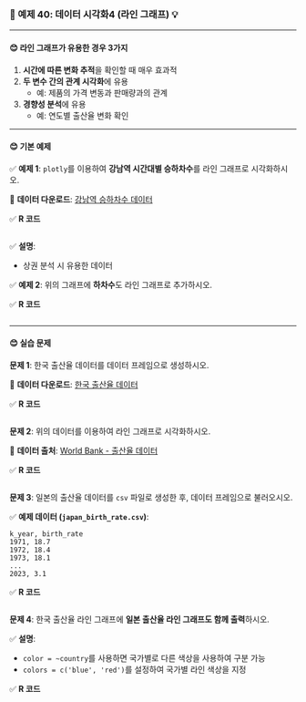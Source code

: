 ### 🎯 예제 40: 데이터 시각화4 (라인 그래프) 💡

---

#### **😊 라인 그래프가 유용한 경우 3가지**

1. **시간에 따른 변화 추적**을 확인할 때 매우 효과적
2. **두 변수 간의 관계 시각화**에 유용
   - 예: 제품의 가격 변동과 판매량과의 관계
3. **경향성 분석**에 유용
   - 예: 연도별 출산율 변화 확인

---

#### **😊 기본 예제**

✅ **예제 1**: `plotly`를 이용하여 **강남역 시간대별 승하차수**를 라인 그래프로 시각화하시오.

📌 **데이터 다운로드**: [강남역 승하차수 데이터](https://cafe.daum.net/oracleoracle/Soei/30)

✅ **R 코드**
```r

```

✅ **설명**:
- 상권 분석 시 유용한 데이터

✅ **예제 2**: 위의 그래프에 **하차수**도 라인 그래프로 추가하시오.

✅ **R 코드**
```r

```

---

#### **😊 실습 문제**

**문제 1**: 한국 출산율 데이터를 데이터 프레임으로 생성하시오.

📌 **데이터 다운로드**: [한국 출산율 데이터](https://cafe.daum.net/oracleoracle/Soei/31)

✅ **R 코드**
```r

```

**문제 2**: 위의 데이터를 이용하여 라인 그래프로 시각화하시오.

📌 **데이터 출처**: [World Bank - 출산율 데이터](https://data.worldbank.org/indicator/SP.DYN.CBRT.IN?locations=JP)

✅ **R 코드**
```r

```

**문제 3**: 일본의 출산율 데이터를 `csv` 파일로 생성한 후, 데이터 프레임으로 불러오시오.

✅ **예제 데이터 (`japan_birth_rate.csv`)**:
```csv
k_year, birth_rate
1971, 18.7
1972, 18.4
1973, 18.1
...
2023, 3.1
```

✅ **R 코드**
```r

```

**문제 4**: 한국 출산율 라인 그래프에 **일본 출산율 라인 그래프도 함께 출력**하시오.

✅ **설명**:
- `color = ~country`를 사용하면 국가별로 다른 색상을 사용하여 구분 가능
- `colors = c('blue', 'red')`를 설정하여 국가별 라인 색상을 지정

✅ **R 코드**
```r

```
